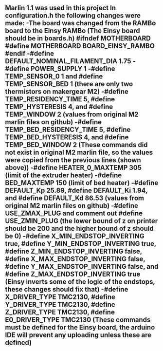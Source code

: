 Marlin 1.1 was used in this project
In configuration.h the following changes were made:
  -The board was changed from the RAMBo board to the Einsy RAMBo (The Einsy board should be in boards.h) 
        #ifndef MOTHERBOARD
          #define MOTHERBOARD BOARD_EINSY_RAMBO
        #endif 
  -#define DEFAULT_NOMINAL_FILAMENT_DIA 1.75 
  -#define POWER_SUPPLY 1
  -#define TEMP_SENSOR_0 1 and #define TEMP_SENSOR_BED 1 (there are only two thermistors on makergear M2)
  -#define TEMP_RESIDENCY_TIME 5, #define TEMP_HYSTERESIS 4, and #define TEMP_WINDOW 2 (values from original M2 marlin files on github)
  -#define TEMP_BED_RESIDENCY_TIME 5, #define TEMP_BED_HYSTERESIS 4, and #define TEMP_BED_WINDOW 2 (These commands did not exist in original M2 marlin file, so the values were copied from the previous lines (shown above))
  -#define HEATER_0_MAXTEMP 305 (limit of the extruder heater)
  -#define BED_MAXTEMP 150 (limit of bed heater)
  -#define DEFAULT_Kp 25.89, #define DEFAULT_Ki 1.94, and #define DEFAULT_Kd 86.53 (values from original M2 marlin files on github)
  -#define USE_ZMAX_PLUG and comment out #define USE_ZMIN_PLUG (the lower bound of z on printer should be 200 and the higher bound of z should be 0)
  -#define X_MIN_ENDSTOP_INVERTING true, #define Y_MIN_ENDSTOP_INVERTING true, #define Z_MIN_ENDSTOP_INVERTING false, #define X_MAX_ENDSTOP_INVERTING false, #define Y_MAX_ENDSTOP_INVERTING false, and #define Z_MAX_ENDSTOP_INVERTING true        
      (Einsy inverts some of the logic of the endstops, these changes should fix that)
  -#define X_DRIVER_TYPE TMC2130, #define Y_DRIVER_TYPE TMC2130, #define Z_DRIVER_TYPE TMC2130, #define E0_DRIVER_TYPE TMC2130
      (These commands must be defined for the Einsy board, the arduino IDE will prevent any uploading unless these are defined)
  -
